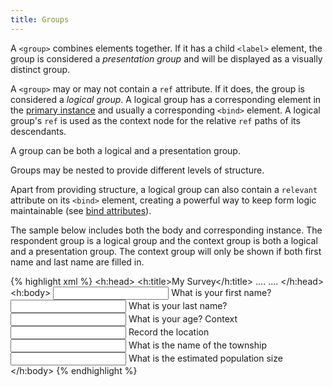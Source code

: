 ```yaml
---
title: Groups
---
```


A `<group>` combines elements together. If it has a child `<label>` element, the group is considered a _presentation group_ and will be displayed as a visually distinct group.

A `<group>` may or may not contain a `ref` attribute. If it does, the group is considered a _logical group_. A logical group has a corresponding element in the [primary instance](#instance) and usually a corresponding `<bind>` element. A logical group's `ref` is used as the context node for the relative `ref` paths of its descendants. 

A group can be both a logical and a presentation group. 

Groups may be nested to provide different levels of structure.

Apart from providing structure, a logical group can also contain a `relevant` attribute on its `<bind>` element, creating a powerful way to keep form logic maintainable (see [bind attributes](#bind-attributes)). 

The sample below includes both the body and corresponding instance. The respondent group is a logical group and the context group is both a logical and a presentation group. The context group will only be shown if both first name and last name are filled in.

{% highlight xml %}
<h:head>
    <h:title>My Survey</h:title>
    <model>
        <instance>
            <data id="mysurvey">
                <respondent>
                    <firstname/>
                    <lastname/>
                    <age/>
                </respondent>
                <context>
                    <location/>
                    <township/>
                    <population/>
                </context>
                <meta>
                    <instanceID/>
                </meta>
            </data>
        </instance>
        ....
        <bind nodeset="/data/context" 
              relevant="string-length(../respondent/firstname) > 0 and 
               string-length(../respondent/lastname) > 0" />
        ....
    </model>
</h:head>
<h:body>
    <group ref="/data/respondent">
        <input ref="firstname">
          <label>What is your first name?</label>
        </input>
        <input ref="lastname">
          <label>What is your last name?</label>
        </input>
        <input ref="age">
          <label>What is your age?</label>
        </input>
    </group>
    <group ref="/data/context">
        <label>Context</label>
        <input ref="location">
          <label>Record the location</label>
        </input>
        <input ref="township">
          <label>What is the name of the township</label>
        </input>
        <input ref="population">
          <label>What is the estimated population size</label>
        </input>
    </group>
</h:body>
{% endhighlight %}
